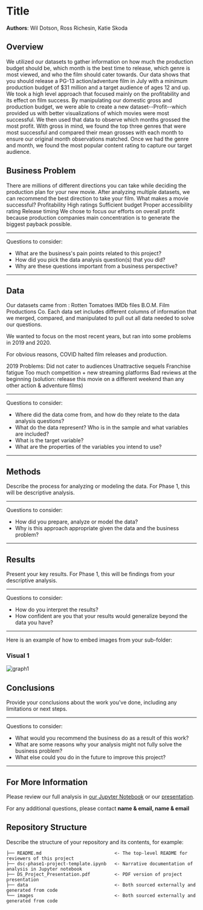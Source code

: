 # Title

**Authors**: Wil Dotson, Ross Richesin, Katie Skoda

## Overview

We utilized our datasets to gather information on how much the production budget should be, which month is the best time to release, which genre is most viewed, and who the film should cater towards. 
Our data shows that you should release a PG-13 action/adventure film in July with a minimum production budget of $31 million and a target audience of ages 12 and up. 
We took a high level approach that focused mainly on the profitability and its effect on film success. By manipulating our domestic gross and production budget, we were able to create a new dataset--Profit--which provided us with better visualizations of which movies were most successful. We then used that data to observe which months grossed the most profit. With gross in mind, we found the top three genres that were most successful and compared their mean grosses with each month to ensure our original month observations matched. Once we had the genre and month, we found the most popular content rating to capture our target audience.

## Business Problem

There are millions of different directions you can take while deciding the production plan for your new movie. After analyzing multiple datasets, we can recommend the best direction to take your film. 
What makes a movie successful?
    Profitability
    High ratings
    Sufficient budget
    Proper accessibility rating
    Release timing
We chose to focus our efforts on overall profit because production companies main concentration is to generate the biggest payback possible.


***
Questions to consider:
* What are the business's pain points related to this project?
* How did you pick the data analysis question(s) that you did?
* Why are these questions important from a business perspective?
***

## Data

Our datasets came from : 
Rotten Tomatoes
IMDb files
B.O.M. Film Productions Co.
Each data set includes different columns of information that we merged, compared, and manipulated to pull out all data needed to solve our questions.

We wanted to focus on the most recent years, but ran into some problems in 2019 and 2020. 

For obvious reasons, COVID halted film releases and production. 

2019 Problems:
Did not cater to audiences 
Unattractive sequels
Franchise fatigue
Too much competition + new streaming platforms
Bad reviews at the beginning (solution: release this movie on a different weekend than any other action & adventure films)

***
Questions to consider:
* Where did the data come from, and how do they relate to the data analysis questions?
* What do the data represent? Who is in the sample and what variables are included?
* What is the target variable?
* What are the properties of the variables you intend to use?
***

## Methods

Describe the process for analyzing or modeling the data. For Phase 1, this will be descriptive analysis.

***
Questions to consider:
* How did you prepare, analyze or model the data?
* Why is this approach appropriate given the data and the business problem?
***

## Results

Present your key results. For Phase 1, this will be findings from your descriptive analysis.

***
Questions to consider:
* How do you interpret the results?
* How confident are you that your results would generalize beyond the data you have?
***

Here is an example of how to embed images from your sub-folder:

### Visual 1
![graph1](./images/viz1.png)

## Conclusions

Provide your conclusions about the work you've done, including any limitations or next steps.

***
Questions to consider:
* What would you recommend the business do as a result of this work?
* What are some reasons why your analysis might not fully solve the business problem?
* What else could you do in the future to improve this project?
***

## For More Information

Please review our full analysis in [our Jupyter Notebook](./dsc-phase1-project-template.ipynb) or our [presentation](./DS_Project_Presentation.pdf).

For any additional questions, please contact **name & email, name & email**

## Repository Structure

Describe the structure of your repository and its contents, for example:

```
├── README.md                           <- The top-level README for reviewers of this project
├── dsc-phase1-project-template.ipynb   <- Narrative documentation of analysis in Jupyter notebook
├── DS_Project_Presentation.pdf         <- PDF version of project presentation
├── data                                <- Both sourced externally and generated from code
└── images                              <- Both sourced externally and generated from code
```
